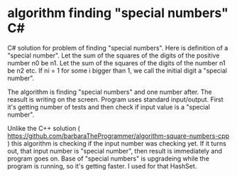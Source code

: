 # algorithm finding "special numbers" C#

C# solution for problem of finding "special numbers". Here is definition of a "special number".
Let the sum of the squares of the digits of the positive number n0 be n1.
Let the sum of the squares of the digits of the number n1 be n2 etc. If ni = 1 for some i bigger than 1, we call the initial digit a "special number".

The algorithm is finding "special numbers" and one number after. The reasult is writing on the screen.
Program uses standard input/output. First it's getting number of tests and then check if input value is a "special number".

Unlike the C++ solution ( https://github.com/barbaraTheProgrammer/algorithm-square-numbers-cpp ) this algorithm is checking if the input number was checking yet.
If it turns out, that input number is "special number", then result is immediately and program goes on. Base of "special numbers" is upgradeing while the program is running,
so it's getting faster. I used for that HashSet.
